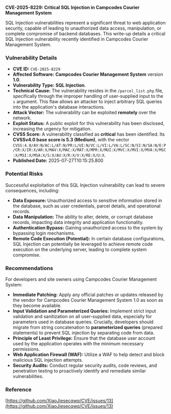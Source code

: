 **CVE-2025-8229: Critical SQL Injection in Campcodes Courier Management System**

SQL Injection vulnerabilities represent a significant threat to web application security, capable of leading to unauthorized data access, manipulation, or complete compromise of backend databases. This write-up details a critical SQL Injection vulnerability recently identified in Campcodes Courier Management System.

### Vulnerability Details

*   **CVE ID:** `CVE-2025-8229`
*   **Affected Software:** **Campcodes Courier Management System** version **1.0**.
*   **Vulnerability Type:** **SQL Injection**.
*   **Technical Cause:** The vulnerability resides in the `/parcel_list.php` file, specifically through the improper handling of user-supplied input to the `s` argument. This flaw allows an attacker to inject arbitrary SQL queries into the application's database interactions.
*   **Attack Vector:** The vulnerability can be exploited **remotely** over the network.
*   **Exploit Status:** A public exploit for this vulnerability has been disclosed, increasing the urgency for mitigation.
*   **CVSS Score:** A vulnerability classified as **critical** has been identified. Its **CVSSv4.0 base score is 5.3 (Medium)**, with the vector `CVSS:4.0/AV:N/AC:L/AT:N/PR:L/UI:N/VC:L/VI:L/VA:L/SC:N/SI:N/SA:N/E:P/CR:X/IR:X/AR:X/MAV:X/MAC:X/MAT:X/MPR:X/MUI:X/MVC:X/MVI:X/MVA:X/MSC:X/MSI:X/MSA:X/S:X/AU:X/R:X/V:X/RE:X/U:X`.
*   **Published Date:** 2025-07-27T10:15:25.800

### Potential Risks

Successful exploitation of this SQL Injection vulnerability can lead to severe consequences, including:

*   **Data Exposure:** Unauthorized access to sensitive information stored in the database, such as user credentials, parcel details, and operational records.
*   **Data Manipulation:** The ability to alter, delete, or corrupt database records, impacting data integrity and application functionality.
*   **Authentication Bypass:** Gaining unauthorized access to the system by bypassing login mechanisms.
*   **Remote Code Execution (Potential):** In certain database configurations, SQL Injection can potentially be leveraged to achieve remote code execution on the underlying server, leading to complete system compromise.

### Recommendations

For developers and site owners using Campcodes Courier Management System:

*   **Immediate Patching:** Apply any official patches or updates released by the vendor for Campcodes Courier Management System 1.0 as soon as they become available.
*   **Input Validation and Parameterized Queries:** Implement strict input validation and sanitization on all user-supplied data, especially for parameters used in database queries. Crucially, developers should migrate from string concatenation to **parameterized queries** (prepared statements) to prevent SQL injection by separating code from data.
*   **Principle of Least Privilege:** Ensure that the database user account used by the application operates with the minimum necessary permissions.
*   **Web Application Firewall (WAF):** Utilize a WAF to help detect and block malicious SQL injection attempts.
*   **Security Audits:** Conduct regular security audits, code reviews, and penetration testing to proactively identify and remediate similar vulnerabilities.

### Reference

[https://github.com/XiaoJiesecqwq/CVE/issues/13](https://github.com/XiaoJiesecqwq/CVE/issues/13)
